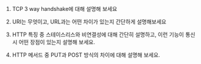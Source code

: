 1. TCP 3 way handshake에 대해 설명해 보세요



2. URI는 무엇이고, URL과는 어떤 차이가 있는지 간단하게 설명해보세요



3. HTTP 특징 중 스테이스리스와 비연결성에 대해 간단히 설명하고, 이런 기능이 통신 시 어떤 장점이 있는지 설명해 보세요.



4. HTTP 메서드 중 PUT과 POST 방식의 차이에 대해 설명해 보세요.
